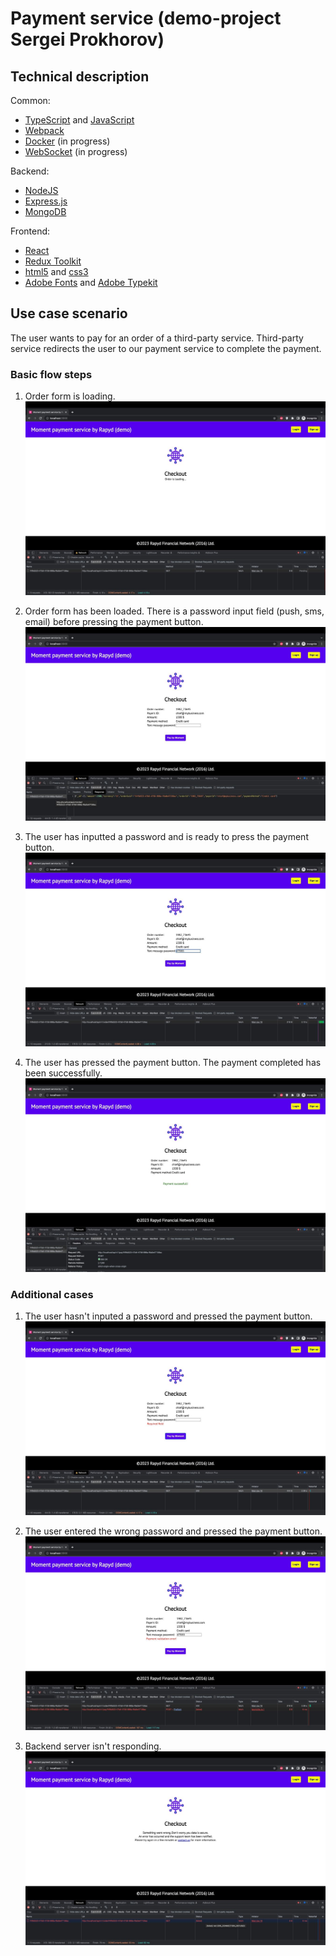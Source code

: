 <!-- https://daringfireball.net/projects/markdown/syntax -->
# Payment service (demo-project Sergei Prokhorov)

## Technical description

Common:

- [TypeScript](https://www.typescriptlang.org/) and [JavaScript](https://www.w3.org/standards/webdesign/script)
- [Webpack](https://webpack.js.org/)
- [Docker](https://www.docker.com/) (in progress)
- [WebSocket](https://developer.mozilla.org/en-US/docs/Web/API/WebSocket) (in progress)

Backend:

- [NodeJS](https://nodejs.org/)
- [Express.js](https://expressjs.com/)
- [MongoDB](https://www.mongodb.com/)

Frontend:

- [React](https://react.dev/)
- [Redux Toolkit](https://redux-toolkit.js.org/)
- [html5](https://www.w3.org/TR/2011/WD-html5-20110405/) and [css3](http://www.w3.org/Style/CSS/current-work.en.html)
- [Adobe Fonts](https://fonts.adobe.com/) and [Adobe Typekit](https://fonts.adobe.com/docs/api)

## Use case scenario

The user wants to pay for an order of a third-party service. Third-party service redirects the user to our payment service to complete the payment.

### Basic flow steps

1. Order form is loading.
![image1](/doc/images/1.jpeg)

2. Order form has been loaded. There is a password input field (push, sms, email) before pressing the payment button.
![image2](/doc/images/2.jpeg)

3. The user has inputted a password and is ready to press the payment button.
![image3](/doc/images/3.jpeg)

4. The user has pressed the payment button. The payment completed has been successfully.
![image4](/doc/images/4.jpeg)

### Additional cases

1. The user hasn't inputed a password and pressed the payment button.
![image5](/doc/images/5.jpeg)

2. The user entered the wrong password and pressed the payment button.
![image6](/doc/images/6.jpeg)

3. Backend server isn't responding.
![image7](/doc/images/7.jpeg)
